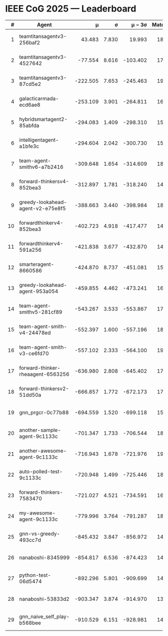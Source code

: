 # IEEE CoG 2025 — Leaderboard

| # | Agent | μ | σ | μ − 3σ | Matches | Updated |
|---:|---|---:|---:|---:|---:|---|
| 1 | teamtitansagentv3-256baf2 | 43.483 | 7.830 | 19.993 | 18096 | 2025-08-24 06:52 |
| 2 | teamtitansagentv3-4527642 | -77.554 | 8.616 | -103.402 | 17830 | 2025-08-24 06:52 |
| 3 | teamtitansagentv3-87cd5e2 | -222.505 | 7.653 | -245.463 | 19086 | 2025-08-24 06:52 |
| 4 | galacticarmada-ecd6ae8 | -253.109 | 3.901 | -264.811 | 16700 | 2025-08-24 06:52 |
| 5 | hybridsmartagent2-85abfda | -294.083 | 1.409 | -298.310 | 15120 | 2025-08-24 06:52 |
| 6 | intelligentagent-a1bfe3c | -294.604 | 2.042 | -300.730 | 15259 | 2025-08-24 06:52 |
| 7 | team-agent-smithv6-a7b2416 | -309.648 | 1.654 | -314.609 | 18100 | 2025-08-24 06:52 |
| 8 | forward-thinkersv4-852bea3 | -312.897 | 1.781 | -318.240 | 14656 | 2025-08-24 06:52 |
| 9 | greedy-lookahead-agent-v2-e75e8f5 | -388.663 | 3.440 | -398.984 | 18308 | 2025-08-24 06:52 |
| 10 | forwardthinkerv4-852bea3 | -402.723 | 4.918 | -417.477 | 14630 | 2025-08-24 06:52 |
| 11 | forwardthinkerv4-591a256 | -421.838 | 3.677 | -432.870 | 14935 | 2025-08-24 06:52 |
| 12 | smarteragent-8660586 | -424.870 | 8.737 | -451.081 | 15080 | 2025-08-24 06:52 |
| 13 | greedy-lookahead-agent-953a054 | -459.855 | 4.462 | -473.241 | 16748 | 2025-08-24 06:52 |
| 14 | team-agent-smithv5-281cf89 | -543.267 | 3.533 | -553.867 | 17660 | 2025-08-24 06:52 |
| 15 | team-agent-smith-v4-24478ed | -552.397 | 1.600 | -557.196 | 18460 | 2025-08-24 06:52 |
| 16 | team-agent-smith-v3-ce6fd70 | -557.102 | 2.333 | -564.100 | 19120 | 2025-08-24 06:52 |
| 17 | forward-thinker-rheaagent-6563256 | -636.980 | 2.808 | -645.402 | 17104 | 2025-08-24 06:52 |
| 18 | forward-thinkersv2-51dd50a | -666.857 | 1.772 | -672.173 | 17324 | 2025-08-24 06:52 |
| 19 | gnn_prgcr-0c77b88 | -694.559 | 1.520 | -699.118 | 15900 | 2025-08-24 06:52 |
| 20 | another-sample-agent-9c1133c | -701.347 | 1.733 | -706.544 | 18060 | 2025-08-24 06:52 |
| 21 | another-awesome-agent-9c1133c | -716.943 | 1.678 | -721.976 | 19240 | 2025-08-24 06:52 |
| 22 | auto-polled-test-9c1133c | -720.948 | 1.499 | -725.446 | 18760 | 2025-08-24 06:52 |
| 23 | forward-thinkers-7583470 | -721.027 | 4.521 | -734.591 | 16440 | 2025-08-24 06:52 |
| 24 | my-awesome-agent-9c1133c | -779.996 | 3.764 | -791.287 | 18080 | 2025-08-24 06:52 |
| 25 | gnn-vs-greedy-493cc7d | -845.432 | 3.847 | -856.972 | 14420 | 2025-08-24 06:52 |
| 26 | nanaboshi-8345999 | -854.817 | 6.536 | -874.423 | 14770 | 2025-08-24 06:52 |
| 27 | python-test-06d5474 | -892.296 | 5.801 | -909.699 | 14410 | 2025-08-24 06:52 |
| 28 | nanaboshi-53833d2 | -903.347 | 3.874 | -914.970 | 13860 | 2025-08-24 06:52 |
| 29 | gnn_naive_self_play-b568bee | -910.529 | 6.151 | -928.981 | 14260 | 2025-08-24 06:52 |
